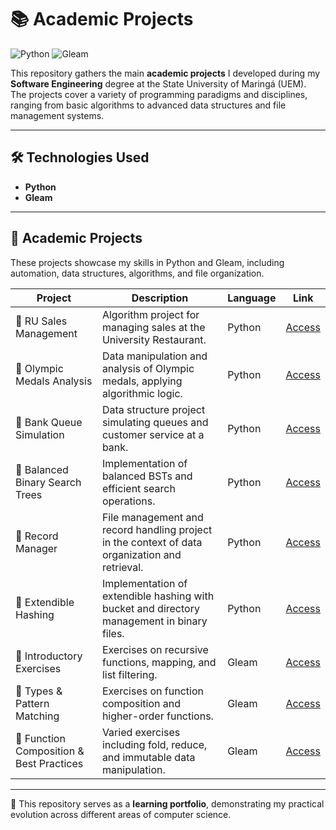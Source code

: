 # 📚 Academic Projects  

![Python](https://img.shields.io/badge/Python-3.11+-blue?style=for-the-badge&logo=python)
![Gleam](https://img.shields.io/badge/Gleam-0.23+-7f52ff?style=for-the-badge)

This repository gathers the main **academic projects** I developed during my **Software Engineering** degree at the State University of Maringá (UEM).  
The projects cover a variety of programming paradigms and disciplines, ranging from basic algorithms to advanced data structures and file management systems.  

---

## 🛠️ Technologies Used
- **Python**
- **Gleam**

---

## 📂 Academic Projects

These projects showcase my skills in Python and Gleam, including automation, data structures, algorithms, and file organization.

| Project | Description | Language | Link |
|---------|-----------|-----------|------|
| 🧾 RU Sales Management | Algorithm project for managing sales at the University Restaurant. | Python | [Access](<./Fundamento de Algoritimos(FA)/Trabalho 1>) |
| 🏅 Olympic Medals Analysis | Data manipulation and analysis of Olympic medals, applying algorithmic logic. | Python | [Access](<./Fundamento de Algoritimos(FA)/Trabalho 2>) |
| 🏦 Bank Queue Simulation | Data structure project simulating queues and customer service at a bank. | Python | [Access](<./Estrutura de Dados(ED)/Trabalho 1>) |
| 🌳 Balanced Binary Search Trees | Implementation of balanced BSTs and efficient search operations. | Python | [Access](<./Estrutura de Dados(ED)/Trabalho 2>) |
| 📁 Record Manager | File management and record handling project in the context of data organization and retrieval. | Python | [Access](<./Organização e Recuperação de Dados(ORD)/Trabalho 1>) |
| 🔐 Extendible Hashing | Implementation of extendible hashing with bucket and directory management in binary files. | Python | [Access](<./Organização e Recuperação de Dados(ORD)/Trabalho 2>) |
| 📝 Introductory Exercises | Exercises on recursive functions, mapping, and list filtering. | Gleam | [Access](<./Programação Funcional(PF)>) |
| 📝 Types & Pattern Matching | Exercises on function composition and higher-order functions. | Gleam | [Access](<./Programação Funcional(PF)>) |
| 📝 Function Composition & Best Practices | Varied exercises including fold, reduce, and immutable data manipulation. | Gleam | [Access](<./Programação Funcional(PF)>) |

---

📌 This repository serves as a **learning portfolio**, demonstrating my practical evolution across different areas of computer science.
